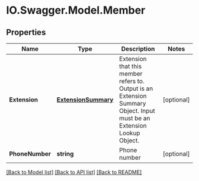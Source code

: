# IO.Swagger.Model.Member
## Properties

Name | Type | Description | Notes
------------ | ------------- | ------------- | -------------
**Extension** | [**ExtensionSummary**](ExtensionSummary.md) | Extension that this member refers to. Output is an Extension Summary Object. Input must be an Extension Lookup Object. | [optional] 
**PhoneNumber** | **string** | Phone number | [optional] 

[[Back to Model list]](../README.md#documentation-for-models) [[Back to API list]](../README.md#documentation-for-api-endpoints) [[Back to README]](../README.md)

